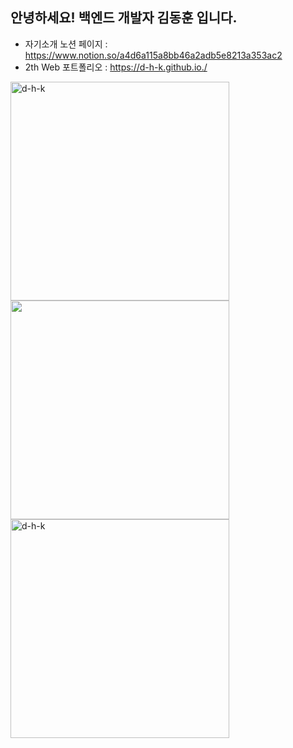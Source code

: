 ## 안녕하세요! 백엔드 개발자 김동훈 입니다.
- 자기소개 노션 페이지 : https://www.notion.so/a4d6a115a8bb46a2adb5e8213a353ac2
- 2th Web 포트폴리오 : https://d-h-k.github.io./
<!---- 1th Ebd 포트폴리오 : (비공개) --->

<p align="left"><img align="left" width="350" src="https://github-readme-stats.vercel.app/api?username=d-h-k&show_icons=true" alt="d-h-k" /><br><br><p/>
  
<p align="left"><img align="left" width="350" src="https://github-readme-stats.vercel.app/api/top-langs/?username=d-h-k&layout=compact" /><br><br><p/>



<p align="left"><img align="left" width="350" src="http://mazassumnida.wtf/api/v2/generate_badge?boj=kdog1503" alt="d-h-k" />&nbsp;
&nbsp;<p/>



<!---
df
<p align="center"><img align="center" height="15" src="http://mazassumnida.wtf/api/mini/generate_badge?boj=kdog1503&show_icons=true" alt="d-h-k" /><p/>


<p align="center"><img align="center" height="15" src="http://@@@" alt="d-h-k" /><p/>



[![Solved.ac
프로필](http://mazassumnida.wtf/api/mini/generate_badge?boj=kdog1503)](https://github.com/mazassumnida/mazassumnida)

[![Solved.ac
프로필](http://mazassumnida.wtf/api/v2/generate_badge?boj=kdog1503)](https://solved.ac/kdog1503)

[![Solved.ac
프로필](http://mazassumnida.wtf/api/generate_badge?boj=kdog1503)](https://solved.ac/kdog1503)

[![Solved.ac
프로필](http://mazassumnida.wtf/api/v2/generate_badge?boj=kdog1503)](https://solved.ac/kdog1503)
--->
